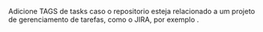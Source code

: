 Adicione TAGS de tasks caso o repositorio esteja relacionado a um projeto de gerenciamento de tarefas, como o JIRA, por exemplo .
